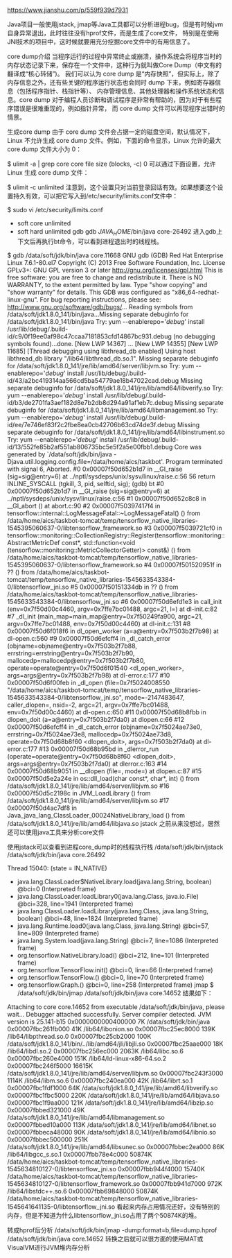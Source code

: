 https://www.jianshu.com/p/559f939d7931

Java项目一般使用jstack, jmap等Java工具都可以分析进程bug，但是有时候jvm自身异常退出，此时往往没有hprof文件，而是生成了core文件，
特别是在使用JNI技术的项目中，这时候就要用充分挖掘core文件中的有用信息了。

core dump介绍
当程序运行的过程中异常终止或崩溃，操作系统会将程序当时的内存状态记录下来，保存在一个文件中，这种行为就叫做Core Dump（中文有的翻译成“核心转储”)。
我们可以认为 core dump 是“内存快照”，但实际上，除了内存信息之外，还有些关键的程序运行状态也会同时 dump 下来，例如寄存器信息（包括程序指针、栈指针等）、
内存管理信息、其他处理器和操作系统状态和信息。core dump 对于编程人员诊断和调试程序是非常有帮助的，因为对于有些程序错误是很难重现的，例如指针异常，
而 core dump 文件可以再现程序出错时的情景。

生成core dump
由于 core dump 文件会占据一定的磁盘空间，默认情况下，Linux 不允许生成 core dump 文件。例如，下面的命令显示，Linux 允许的最大 core dump 文件大小为 0：

$ ulimit -a | grep core
core file size          (blocks, -c) 0
可以通过下面设置，允许 Linux 生成 core dump 文件：

$ ulimit -c unlimited
注意到，这个设置只对当前登录回话有效。如果想要这个设置持久有效，可以把它写入到/etc/security/limits.conf文件中：

$ sudo vi /etc/security/limits.conf
* soft core unlimited
* soft hard unlimited
gdb
gdb $JAVA_HOME$/bin/java core-26492
进入gdb上下文后再执行bt命令，可以看到进程退出时的线程栈。

$ gdb /data/soft/jdk/bin/java core.11668
GNU gdb (GDB) Red Hat Enterprise Linux 7.6.1-80.el7
Copyright (C) 2013 Free Software Foundation, Inc.
License GPLv3+: GNU GPL version 3 or later <http://gnu.org/licenses/gpl.html>
This is free software: you are free to change and redistribute it.
There is NO WARRANTY, to the extent permitted by law.  Type "show copying"
and "show warranty" for details.
This GDB was configured as "x86_64-redhat-linux-gnu".
For bug reporting instructions, please see:
<http://www.gnu.org/software/gdb/bugs/>...
Reading symbols from /data/soft/jdk1.8.0_141/bin/java...Missing separate debuginfo for /data/soft/jdk1.8.0_141/bin/java
Try: yum --enablerepo='*debug*' install /usr/lib/debug/.build-id/c9/0f19ee0af98c47ccaa7181853cfd14867bc931.debug
(no debugging symbols found)...done.
[New LWP 14367]
...
[New LWP 14355]
[New LWP 11685]
[Thread debugging using libthread_db enabled]
Using host libthread_db library "/lib64/libthread_db.so.1".
Missing separate debuginfo for /data/soft/jdk1.8.0_141/jre/lib/amd64/server/libjvm.so
Try: yum --enablerepo='*debug*' install /usr/lib/debug/.build-id/43/a2bc419314aa566cd5ba54779ae18b47022cad.debug
Missing separate debuginfo for /data/soft/jdk1.8.0_141/jre/lib/amd64/libverify.so
Try: yum --enablerepo='*debug*' install /usr/lib/debug/.build-id/b3/de2701fa3aef182d8e7b2db8d294a91af1eb7c.debug
Missing separate debuginfo for /data/soft/jdk1.8.0_141/jre/lib/amd64/libmanagement.so
Try: yum --enablerepo='*debug*' install /usr/lib/debug/.build-id/ee/7e746ef83f2c2fbe8ea0cb42706b63cd74de3f.debug
Missing separate debuginfo for /data/soft/jdk1.8.0_141/jre/lib/amd64/libinstrument.so
Try: yum --enablerepo='*debug*' install /usr/lib/debug/.build-id/13/552fe85b2af551ab806735bc5e5f2a5e00fbb1.debug
Core was generated by `/data/soft/jdk/bin/java -Djava.util.logging.config.file=/data/home/aics/taskbot'.
Program terminated with signal 6, Aborted.
#0  0x00007f50d652b1d7 in __GI_raise (sig=sig@entry=6) at ../nptl/sysdeps/unix/sysv/linux/raise.c:56
56        return INLINE_SYSCALL (tgkill, 3, pid, selftid, sig);
(gdb) bt
#0  0x00007f50d652b1d7 in __GI_raise (sig=sig@entry=6) at ../nptl/sysdeps/unix/sysv/linux/raise.c:56
#1  0x00007f50d652c8c8 in __GI_abort () at abort.c:90
#2  0x00007f50397417f4 in tensorflow::internal::LogMessageFatal::~LogMessageFatal() () from /data/home/aics/taskbot-tomcat/temp/tensorflow_native_libraries-1545395060637-0/libtensorflow_framework.so
#3  0x00007f5039721cf0 in tensorflow::monitoring::CollectionRegistry::Register(tensorflow::monitoring::AbstractMetricDef const*, std::function<void (tensorflow::monitoring::MetricCollectorGetter)> const&) ()
   from /data/home/aics/taskbot-tomcat/temp/tensorflow_native_libraries-1545395060637-0/libtensorflow_framework.so
#4  0x00007f501520951f in ?? () from /data/home/aics/taskbot-tomcat/temp/tensorflow_native_libraries-1545633543384-0/libtensorflow_jni.so
#5  0x00007f50151334db in ?? () from /data/home/aics/taskbot-tomcat/temp/tensorflow_native_libraries-1545633543384-0/libtensorflow_jni.so
#6  0x00007f50d6efd1e3 in call_init (env=0x7f50d00c4460, argv=0x7ffe7bc01488, argc=21, l=<optimized out>) at dl-init.c:82
#7  _dl_init (main_map=main_map@entry=0x7f50249fa900, argc=21, argv=0x7ffe7bc01488, env=0x7f50d00c4460) at dl-init.c:131
#8  0x00007f50d6f018f6 in dl_open_worker (a=a@entry=0x7f503b2f7b98) at dl-open.c:560
#9  0x00007f50d6efcff4 in _dl_catch_error (objname=objname@entry=0x7f503b2f7b88, errstring=errstring@entry=0x7f503b2f7b90, mallocedp=mallocedp@entry=0x7f503b2f7b80, operate=operate@entry=0x7f50d6f01540 <dl_open_worker>, 
    args=args@entry=0x7f503b2f7b98) at dl-error.c:177
#10 0x00007f50d6f00feb in _dl_open (file=0x7f5024008550 "/data/home/aics/taskbot-tomcat/temp/tensorflow_native_libraries-1545633543384-0/libtensorflow_jni.so", mode=-2147483647, caller_dlopen=<optimized out>, nsid=-2, argc=21, 
    argv=0x7ffe7bc01488, env=0x7f50d00c4460) at dl-open.c:650
#11 0x00007f50d68b8fbb in dlopen_doit (a=a@entry=0x7f503b2f7da0) at dlopen.c:66
#12 0x00007f50d6efcff4 in _dl_catch_error (objname=0x7f5024ae73e0, errstring=0x7f5024ae73e8, mallocedp=0x7f5024ae73d8, operate=0x7f50d68b8f60 <dlopen_doit>, args=0x7f503b2f7da0) at dl-error.c:177
#13 0x00007f50d68b95bd in _dlerror_run (operate=operate@entry=0x7f50d68b8f60 <dlopen_doit>, args=args@entry=0x7f503b2f7da0) at dlerror.c:163
#14 0x00007f50d68b9051 in __dlopen (file=<optimized out>, mode=<optimized out>) at dlopen.c:87
#15 0x00007f50d5e2a24e in os::dll_load(char const*, char*, int) () from /data/soft/jdk1.8.0_141/jre/lib/amd64/server/libjvm.so
#16 0x00007f50d5c2198c in JVM_LoadLibrary () from /data/soft/jdk1.8.0_141/jre/lib/amd64/server/libjvm.so
#17 0x00007f50d4ac7df8 in Java_java_lang_ClassLoader_00024NativeLibrary_load () from /data/soft/jdk1.8.0_141/jre/lib/amd64/libjava.so
jstack
之前从来没想过，居然还可以使用java工具来分析core文件

使用jstack可以查看到进程core_dump时的线程执行栈
/data/soft/jdk/bin/jstack /data/soft/jdk/bin/java core.26492

Thread 15040: (state = IN_NATIVE)
 - java.lang.ClassLoader$NativeLibrary.load(java.lang.String, boolean) @bci=0 (Interpreted frame)
 - java.lang.ClassLoader.loadLibrary0(java.lang.Class, java.io.File) @bci=328, line=1941 (Interpreted frame)
 - java.lang.ClassLoader.loadLibrary(java.lang.Class, java.lang.String, boolean) @bci=48, line=1824 (Interpreted frame)
 - java.lang.Runtime.load0(java.lang.Class, java.lang.String) @bci=57, line=809 (Interpreted frame)
 - java.lang.System.load(java.lang.String) @bci=7, line=1086 (Interpreted frame)
 - org.tensorflow.NativeLibrary.load() @bci=212, line=101 (Interpreted frame)
 - org.tensorflow.TensorFlow.init() @bci=0, line=66 (Interpreted frame)
 - org.tensorflow.TensorFlow.<clinit>() @bci=0, line=70 (Interpreted frame)
 - org.tensorflow.Graph.<clinit>() @bci=0, line=258 (Interpreted frame)
jmap
$ /data/soft/jdk/bin/jmap /data/soft/jdk/bin/java core.14652
结果如下：

Attaching to core core.14652 from executable /data/soft/jdk/bin/java, please wait...
Debugger attached successfully.
Server compiler detected.
JVM version is 25.141-b15
0x0000000000400000      7K      /data/soft/jdk/bin/java
0x00007fbc261fb000      41K     /lib64/libonion.so
0x00007fbc25ec8000      139K    /lib64/libpthread.so.0
0x00007fbc25cb2000      100K    /data/soft/jdk1.8.0_141/bin/../lib/amd64/jli/libjli.so
0x00007fbc25aae000      18K     /lib64/libdl.so.2
0x00007fbc256ec000      2063K   /lib64/libc.so.6
0x00007fbc260e4000      151K    /lib64/ld-linux-x86-64.so.2
0x00007fbc246f5000      16615K  /data/soft/jdk1.8.0_141/jre/lib/amd64/server/libjvm.so
0x00007fbc243f3000      1114K   /lib64/libm.so.6
0x00007fbc240ea000      42K     /lib64/librt.so.1
0x00007fbc1fdf1000      64K     /data/soft/jdk1.8.0_141/jre/lib/amd64/libverify.so
0x00007fbc1fbc5000      220K    /data/soft/jdk1.8.0_141/jre/lib/amd64/libjava.so
0x00007fbc1f9aa000      121K    /data/soft/jdk1.8.0_141/jre/lib/amd64/libzip.so
0x00007fbbed321000      49K     /data/soft/jdk1.8.0_141/jre/lib/amd64/libmanagement.so
0x00007fbbed10a000      113K    /data/soft/jdk1.8.0_141/jre/lib/amd64/libnet.so
0x00007fbbeca48000      90K     /data/soft/jdk1.8.0_141/jre/lib/amd64/libnio.so
0x00007fbbec500000      251K    /data/soft/jdk1.8.0_141/jre/lib/amd64/libsunec.so
0x00007fbbec2ea000      86K     /lib64/libgcc_s.so.1
0x00007fbb78e4c000      50874K  /data/home/aics/taskbot-tomcat/temp/tensorflow_native_libraries-1545634810127-0/libtensorflow_jni.so
0x00007fbb944f4000      15740K  /data/home/aics/taskbot-tomcat/temp/tensorflow_native_libraries-1545634810127-0/libtensorflow_framework.so
0x00007fbb941d7000      972K    /lib64/libstdc++.so.6
0x00007fbb69848000      50874K  /data/home/aics/taskbot-tomcat/temp/tensorflow_native_libraries-1545641641135-0/libtensorflow_jni.so
看起来内存占用情况还好，没有特别的内存，但是不知道为什么libtensorflow_jni.so占用了两个50874K的堆。

转成hprof后分析
/data/soft/jdk/bin/jmap -dump:format=b,file=dump.hprof /data/soft/jdk/bin/java core.14652
转换之后就可以很方面的使用MAT或VisualVM进行JVM堆内存分析


